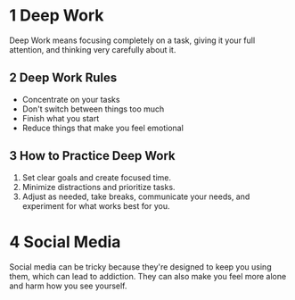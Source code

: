 # 1 Deep Work

Deep Work means focusing completely on a task, giving it your full attention, and thinking very carefully about it.

## 2 Deep Work Rules

- Concentrate on your tasks
- Don't switch between things too much
- Finish what you start
- Reduce things that make you feel emotional

## 3  How to Practice Deep Work

1. Set clear goals and create focused time.
2. Minimize distractions and prioritize tasks.
3. Adjust as needed, take breaks, communicate your needs, and experiment for what works best for you.

# 4 Social Media

Social media can be tricky because they're designed to keep you using them, which can lead to addiction. They can also make you feel more alone and harm how you see yourself.

